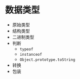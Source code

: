 # 数据类型

- 原始类型
- 结构类型
- 二进制类型
- 判断
  - `typeof`
  - `instanceof`
  - `Object.prototype.toString`
- 转换
- 包装




